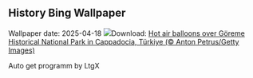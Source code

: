 ## History Bing Wallpaper
Wallpaper date: 2025-04-18
![](https://www.bing.com/th?id=OHR.GoremeTurkey_EN-GB5053201310_UHD.jpg&w=1000)Download: [Hot air balloons over Göreme Historical National Park in Cappadocia, Türkiye (© Anton Petrus/Getty Images)](https://www.bing.com/th?id=OHR.GoremeTurkey_EN-GB5053201310_UHD.jpg)

Auto get programm by LtgX
